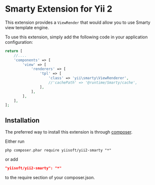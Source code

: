 Smarty Extension for Yii 2
==========================

This extension provides a `ViewRender` that would allow you to use Smarty view template engine.

To use this extension, simply add the following code in your application configuration:

```php
return [
	//....
	'components' => [
		'view' => [
			'renderers' => [
				'tpl' => [
					'class' => 'yii\smarty\ViewRenderer',
					//'cachePath' => '@runtime/Smarty/cache',
				],
			],
		],
	],
];
```

Installation
------------

The preferred way to install this extension is through [composer](http://getcomposer.org/download/).

Either run

```
php composer.phar require yiisoft/yii2-smarty "*"
```

or add

```json
"yiisoft/yii2-smarty": "*"
```

to the require section of your composer.json.
